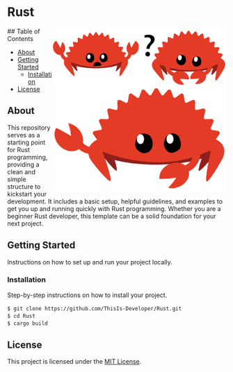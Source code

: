 # Rust 
<img align="right" alt="Java Logo" width="200" src="assets/rust-1.svg"> 
<img align="right" alt="Java Logo" width="200" src="assets/rust-2.svg">
<img align="right" alt="Java Logo" width="400" src="assets/rust-3.svg">
## Table of Contents

- [About](#about)
- [Getting Started](#getting-started)
  - [Installation](#installation)
- [License](#license)

## About

This repository serves as a starting point for Rust programming, providing a clean and simple structure to kickstart your development. It includes a basic setup, helpful guidelines, and examples to get you up and running quickly with Rust programming. Whether you are a beginner Rust developer, this template can be a solid foundation for your next project.

## Getting Started

Instructions on how to set up and run your project locally.

### Installation

Step-by-step instructions on how to install your project.

```bash
$ git clone https://github.com/ThisIs-Developer/Rust.git
$ cd Rust
$ cargo build
```

## License

This project is licensed under the [MIT License](LICENSE.md).

